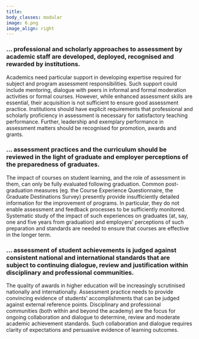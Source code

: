 ```yaml
---
title:
body_classes: modular
image: 6.png
image_align: right
---
```



### ... professional and scholarly approaches to assessment by academic staff are developed, deployed, recognised and rewarded by institutions.
Academics need particular support in developing expertise required for subject and program assessment responsibilities. Such support could include mentoring, dialogue with peers in informal and formal moderation activities or formal courses. However, while enhanced assessment skills are essential, their acquisition is not sufficient to ensure good assessment practice. Institutions should have explicit requirements that professional and scholarly proficiency in assessment is necessary for satisfactory teaching performance. Further, leadership and exemplary performance in assessment matters should be recognised for promotion, awards and grants.

### ... assessment practices and the curriculum should be reviewed in the light of graduate and employer perceptions of the preparedness of graduates.
The impact of courses on student learning, and the role of assessment in them, can only be fully evaluated following graduation. Common post-graduation measures (eg. the Course Experience Questionnaire, the Graduate Destinations Survey) presently provide insufficiently detailed information for the improvement of programs. In particular, they do not enable assessment and feedback processes to be sufficiently monitored. Systematic study of the impact of such experiences on graduates (at, say, one and five years from graduation) and employers’ perceptions of such preparation and standards are needed to ensure that courses are effective in the longer term.

### ... assessment of student achievements is judged against consistent national and international standards that are subject to continuing dialogue, review and justification within disciplinary and professional communities.
The quality of awards in higher education will be increasingly scrutinised nationally and internationally. Assessment practice needs to provide convincing evidence of students’ accomplishments that can be judged against external reference points. Disciplinary and professional communities (both within and beyond the academy) are the focus for ongoing collaboration and dialogue to determine, review and moderate academic achievement standards. Such collaboration and dialogue requires clarity of expectations and persuasive evidence of learning outcomes.
